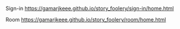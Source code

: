 
Sign-in  https://gamarjkeee.github.io/story_foolery/sign-in/home.html

Room     https://gamarjkeee.github.io/story_foolery/room/home.html
